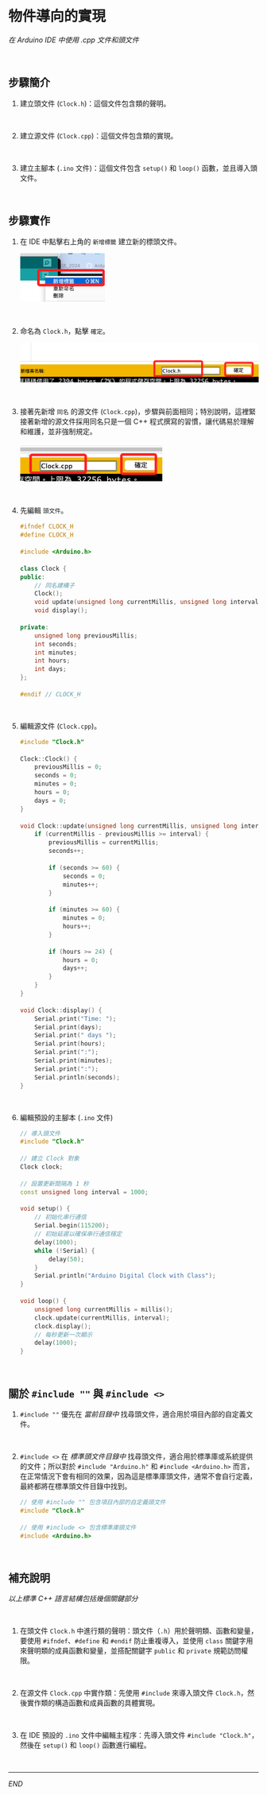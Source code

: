 # 物件導向的實現

_在 Arduino IDE 中使用 .cpp 文件和頭文件_

<br>

## 步驟簡介

1. 建立頭文件 (`Clock.h`)：這個文件包含類的聲明。

<br>

2. 建立源文件 (`Clock.cpp`)：這個文件包含類的實現。

<br>

3. 建立主腳本 (`.ino` 文件)：這個文件包含 `setup()` 和 `loop()` 函數，並且導入頭文件。

<br>

## 步驟實作

1. 在 IDE 中點擊右上角的 `新增標籤` 建立新的標頭文件。

    ![](images/img_01.png)

<br>

2. 命名為 `Clock.h`，點擊 `確定`。

    ![](images/img_02.png)

<br>

3. 接著先新增 `同名` 的源文件 (`Clock.cpp`)，步驟與前面相同；特別說明，這裡緊接著新增的源文件採用同名只是一個 C++ 程式撰寫的習慣，讓代碼易於理解和維護，並非強制規定。

    ![](images/img_03.png)

<br>

4. 先編輯 `頭文件`。

    ```cpp
    #ifndef CLOCK_H
    #define CLOCK_H

    #include <Arduino.h>

    class Clock {
    public:
        // 同名建構子
        Clock();
        void update(unsigned long currentMillis, unsigned long interval);
        void display();

    private:
        unsigned long previousMillis;
        int seconds;
        int minutes;
        int hours;
        int days;
    };

    #endif // CLOCK_H
    ```

<br>

5. 編輯源文件 (`Clock.cpp`)。

    ```cpp
    #include "Clock.h"

    Clock::Clock() {
        previousMillis = 0;
        seconds = 0;
        minutes = 0;
        hours = 0;
        days = 0;
    }

    void Clock::update(unsigned long currentMillis, unsigned long interval) {
        if (currentMillis - previousMillis >= interval) {
            previousMillis = currentMillis;
            seconds++;

            if (seconds >= 60) {
                seconds = 0;
                minutes++;
            }

            if (minutes >= 60) {
                minutes = 0;
                hours++;
            }

            if (hours >= 24) {
                hours = 0;
                days++;
            }
        }
    }

    void Clock::display() {
        Serial.print("Time: ");
        Serial.print(days);
        Serial.print(" days ");
        Serial.print(hours);
        Serial.print(":");
        Serial.print(minutes);
        Serial.print(":");
        Serial.println(seconds);
    }
    ```

<br>

6. 編輯預設的主腳本 (`.ino` 文件)

    ```cpp
    // 導入頭文件
    #include "Clock.h"

    // 建立 Clock 對象
    Clock clock;

    // 設置更新間隔為 1 秒
    const unsigned long interval = 1000;

    void setup() {
        // 初始化串行通信
        Serial.begin(115200);
        // 初始延遲以確保串行通信穩定
        delay(1000);
        while (!Serial) {
            delay(50);
        }
        Serial.println("Arduino Digital Clock with Class");
    }

    void loop() {
        unsigned long currentMillis = millis();
        clock.update(currentMillis, interval);
        clock.display();
        // 每秒更新一次顯示
        delay(1000);
    }
    ```

<br>

## 關於 `#include ""` 與 `#include <>`

1. `#include ""` 優先在 _當前目錄中_ 找尋頭文件，適合用於項目內部的自定義文件。

<br>

2. `#include <>` 在 _標準頭文件目錄中_ 找尋頭文件，適合用於標準庫或系統提供的文件；所以對於 `#include "Arduino.h"` 和 `#include <Arduino.h>` 而言，在正常情況下會有相同的效果，因為這是標準庫頭文件，通常不會自行定義，最終都將在標準頭文件目錄中找到。

    ```cpp
    // 使用 #include "" 包含項目內部的自定義頭文件
    #include "Clock.h"

    // 使用 #include <> 包含標準庫頭文件
    #include <Arduino.h>
    ```

<br>

## 補充說明

_以上標準 C++ 語言結構包括幾個關鍵部分_

<br>

1. 在頭文件 `Clock.h` 中進行類的聲明：頭文件（`.h`）用於聲明類、函數和變量，要使用 `#ifndef`、`#define` 和 `#endif` 防止重複導入，並使用 `class` 關鍵字用來聲明類的成員函數和變量，並搭配關鍵字 `public` 和 `private` 規範訪問權限。

<br>

2. 在源文件 `Clock.cpp` 中實作類：先使用 `#include` 來導入頭文件 `Clock.h`，然後實作類的構造函數和成員函數的具體實現。

<br>

3. 在 IDE 預設的 `.ino` 文件中編輯主程序：先導入頭文件 `#include "Clock.h"`，然後在 `setup()` 和 `loop()` 函數進行編程。

<br>

___

_END_